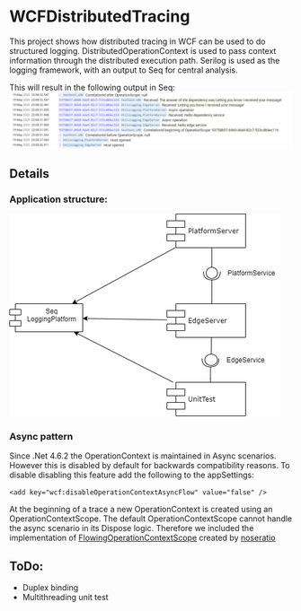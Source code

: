 # WCFDistributedTracing

This project shows how distributed tracing in WCF can be used to do structured logging.
DistributedOperationContext is used to pass context information through the distributed execution path.
Serilog is used as the logging framework, with an output to Seq for central analysis.

This will result in the following output in Seq:
![Diagram](./Documentation/Seq.PNG)

## Details

### Application structure:
![Diagram](./Documentation/Architecture.png)

### Async pattern
Since .Net 4.6.2 the OperationContext is maintained in Async scenarios. However this is disabled by default for backwards compatibility reasons. To disable disabling this feature add the following to the appSettings:
```
<add key="wcf:disableOperationContextAsyncFlow" value="false" />
```

At the beginning of a trace a new OperationContext is created using an OperationContextScope. The default OperationContextScope cannot handle the async scenario in its Dispose logic. Therefore we included the implementation of [FlowingOperationContextScope]( https://stackoverflow.com/questions/18284998/pattern-for-calling-wcf-service-using-async-await/22753055#22753055) created by [noseratio](https://stackoverflow.com/users/1768303/noseratio)


## ToDo:
* Duplex binding
* Multithreading unit test
